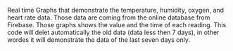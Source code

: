 Real time Graphs that demonstrate the temperature, humidity, oxygen, and heart rate data. Those data are coming from the online database from Firebase.
Those graphs shows the value and the time of each reading.
This code will delet automatically the old data (data less then 7 days), in other wordes it will demonstrate the data of the last seven days only. 
